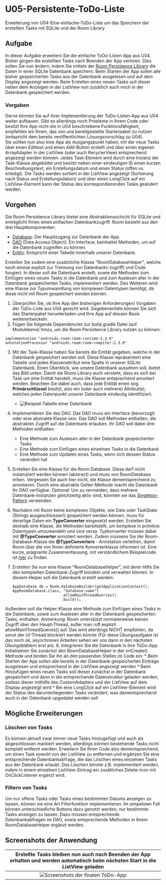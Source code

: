 # U05-Persistente-ToDo-Liste
Erweiterung von U04-Eine-einfache-ToDo-Liste um das Speichern der erstellten Tasks mit SQLite und der Room Library

## Aufgabe

In dieser Aufgabe erweitern Sie die einfache ToDo-Listen App aus U04. Bisher gingen die erstellten Tasks nach Beenden der App verloren. Dies sollen Sie nun ändern, indem Sie mittels der [Room Persistence Library](https://developer.android.com/training/data-storage/room) die Daten in einer SQLite Datenbank speichern. Beim Starten der App sollen alle bisher gespeicherten Tasks aus der Datenbank ausgelesen und auf dem Display angezeigt werden. Beim Erstellen eines neuen Tasks soll dieser neben dem Anzeigen in der ListView nun zusätlich auch noch in der Datenbank gespeichert werden.

### Vorgaben

Gerne können Sie auf ihrer Implementierung der ToDo-Listen-App aus U04 weiter aufbauen. Gibt es allerdings noch Probleme in Ihrem Code oder besitzt Ihre App nicht die in U04 beschriebene Funktionsfähigkeit, empfehlen wir Ihnen, das von uns bereitgestellte Starterpaket zu nutzen (entspricht dem bereits veröffentlichten Lösungsvorschlag zu U04).<br/>
Sie sollten nun also eine App als Ausgangspunkt haben, mit der neue Tasks über einen Edittext und einen Add-Button erstellt und über einen eigenen ArrayAdapter in der ListView (oder auch RecyclerView) entsprechend angezeigt werden können. Jedes Task-Element wird durch eine Instanz der Task-Klasse abgebildet und besitzt neben einer eindeutigen ID einen kurzen Beschreibungstext, ein Erstellungsdatum und einen Status (offen vs. erledigt). Die Tasks werden sortiert in der ListView angezeigt (Sortierung nach Status und Erstellungsdatum) und über einen LongClick auf ein ListView-Element kann der Status des korrespondierenden Tasks geändert werden.

## Vorgehen
Die Room Persistence Library bietet eine Abstraktionsschicht für SQLite und ermöglicht Ihnen einen einfachen Datenbankzugriff. Room besteht aus den drei Hauptkomponenten:
- [Database](https://developer.android.com/reference/kotlin/androidx/room/Database): Der Hauptzugang zur Datenbank der App.
- [DAO](https://developer.android.com/training/data-storage/room/accessing-data) (Data Access Object): Ein Interface; beinhaltet Methoden, um auf die Datenbank zugreifen zu können.
- [Entity](https://developer.android.com/training/data-storage/room/defining-data): Entspricht einer Tabelle innerhalb unserer Datenbank.


Erstellen Sie zudem eine zusätzliche Klasse "RoomDatabaseHelper", welche noch einmal explizit zur Trennung von Datenbank(-zugriff) und Code fungiert. In dieser soll die Datenbank erstellt, sowie die Methoden zum Einfügen eines neuen Tasks in die Datenbank und zum Auslesen aller in der Datenbank gespeicherten Tasks, implementiert werden. Des Weiteren wird eine Klasse zur Typumwandlung von komplexen Datentypen benötigt, da diese nicht mit Room gespeichert werden können.

1. Überprüfen Sie, ob Ihre App den bisherigen Anforderungen/ Vorgaben der ToDo-Liste aus U04 gerecht wird. Gegebenenfalls können Sie sich das Starterpaket herunterladen und Ihre App auf dessen Basis weiterentwickeln.
2. Fügen Sie folgende Dependencies zur build.gradle Datei (auf Modulebene) hinzu, um die Room Persistence Library nutzen zu können:
```
implementation "androidx.room:room-runtime:2.3.0"
annotationProcessor "androidx.room:room-compiler:2.3.0"
```
3. Mit der Task-Klasse haben Sie bereits die Entität gegeben, welche in der Datenbank gespeichert werden soll. Diese Klasse repräsentiert eine Tabelle und jedes Klassenattribut eine Spalte in unserer SQLite Datenbank. Einen Überblick, wie unsere Datenbank aussehen soll, bietet das Bild unten. Damit die Room Library auch versteht, dass es sich bei Task um eine Entität handelt, muss die Klasse entsprechend annotiert werden. Beachten Sie dabei auch, dass jede Entität einen sog. **Primärschlüssel** besitzt, also ein (oder auch mehrere) Attribut(e), welches jeden Datenpunkt unserer Datenbank eindeutig identifiziert.
    * ![Beispiel-Tabelle einer Datenbank](./docs/beispiel-tabelle.PNG)<br/>
4. Implementieren Sie das DAO. Das DAO muss ein Interface (bevorzugt) oder eine abstrakte Klasse sein. Das DAO soll Methoden enthalten, die abstrakten Zugriff auf die Datenbank erlauben. Ihr DAO soll dabei drei Methoden enthalten:
    * Eine Methode zum Auslesen aller in der Datenbank gespeicherten Tasks
    * Eine Methode zum Einfügen eines einzelnen Tasks in die Datenbank
    * Eine Methode zum Updaten eines Tasks, wenn sich dessen Status verändert hat
5. Erstellen Sie eine Klasse für die Room Database. Diese darf nicht instanziiert werden können (abstract) und muss von RoomDatabase erben. Vergessen Sie auch hier nicht, die Klasse dementsprechend zu annotieren. Durch eine abstrakte Getter-Methode macht die Datenbank Ihr DAO verfügbar. Optional: Um zu vermeiden, dass mehrere Datenbank-Instanzen gleichzeitig aktiv sind, könnten sie das [Singleton-Pattern](https://en.wikipedia.org/wiki/Singleton_pattern) verwenden.
6. Nachdem mit Room keine komplexen Objekte, wie Date oder TaskState (Strings ausgeschlossen!) gespeichert werden können, muss für derartige Daten ein **TypeConverter** eingesetzt werden. Erstellen Sie deshalb eine Klasse, die Methoden bereitstellt, um komplexe in primitive Datentypen umzuwandeln und vice versa. Typkonverter müssen dabei mit **@TypeConverter** annotiert werden. Zudem müssens Sie der Room-Database-Klasse die **@TypeConverters** - Annotation verleihen, damit Room über die von Ihnen definierte Konverterklasse informiert ist. Eine kurze, prägnante Zusammenfassung, mit verständlichem Beispielcode ist [hier](https://developer.android.com/training/data-storage/room/referencing-data) zu finden.
7. Erstellen Sie nun eine Klasse "RoomDatabaseHelper", mit derer Hilfe Sie den kompletten Datenbank-Zugriff bündeln und verwalten können. In diesem Helper soll die Datenbank erstellt werden:

    ```
    AppDatabase db = Room.databaseBuilder(getApplicationContext(), AppRoomDatabase.class, "database-name")
                          .allowMainThreadQueries()
                          .build();
    ```
Außerdem soll die Helper-Klasse eine Methode zum Einfügen eines Tasks in die Datenbank, sowie zum Auslesen aller in der Datenbank gespeicherten Tasks, enthalten. 
Anmerkung: Room unterstützt normalerweise keinen Zugriff über den Haupt-Thread, außer man ruft explizit allowMainThreadQueries() auf. Das wird allerdings NICHT empfohlen, da sonst der UI-Thread blockiert werden könnte (Für diese Übungsaufgabe ist das noch ok, asynchrones Arbeiten sehen wir uns dann in den nächsten Übungsblättern erst an).
8. Integrieren Sie die Datenbank in ihre ToDo-App. Initialisieren Sie zunächst den RoomDatabaseHelper in der onCreate() Methode und binden Sie ihn an den passenden Stellen im Code ein: 
    * Beim Starten der App sollen alle bereits in der Datenbank gespeicherten Einträge ausgelesen und entsprechend in der ListView angezeigt werden
    * Beim Hinzufügen eines neuen Tasks soll dieser zunächst in der Datenbank gespeichert und dann in die entsprechende Datenstruktur geladen werden, sodass dieser mithilfe des CustomAdapters und der ListView auf dem Display angezeigt wird
    * Bei eine LongClick auf ein ListView-Element wird der Status des darunterliegenden Tasks verändert, was dementsprechend auch in der Datenbank upgedatet werden soll

## Mögliche Erweiterungen

### Löschen von Tasks
Es können aktuell zwar immer neue Tasks hinzugefügt und auch als abgeschlossen markiert werden, allerdings können bestehende Tasks nicht komplett entfernt werden. Erweitern Sie Ihren Code also dementsprechend, um einen Task sowohl von der ListView zu entfernen und ergänzen Sie eine entsprechende Datenbankabfrage, die das Löschen eines einzelnen Tasks aus der Datenbank erlaubt. Das Löschen könnte z.B. implementiert werden, indem in einem einzelnen ListView-Eintrag ein zusätliches Delete-Icon mit OnClickListener ergänzt wird.

### Filtern von Tasks
Um nur offene Tasks oder Tasks eines bestimmten Datums anzeigen zu lassen, können sie eine Art Filterfunktion implementieren. Im simpelsten Fall können unterschiedliche Buttons dazu genutzt werden, nur bestimmte Tasks anzeigen zu lassen. Dazu müssen entsprechende Datenbankabfragen im DAO, sowie entsprechende Methoden in Ihrem RoomDatabaseHelper ergänzt werden.

## Screenshots der Anwendung

|  Erstellte Tasks bleiben nun auch nach Beenden der App erhalten und werden automatisch beim nächsten Start in die ListView geladen   |
|:------:|
| ![Screenshots der finalen ToDo-App](./docs/screenshot_to_do_liste.png)   |
